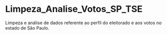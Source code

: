 # Limpeza_Analise_Votos_SP_TSE
Limpeza e análise de dados referente ao perfil do eleitorado e aos votos no estado de São Paulo.
